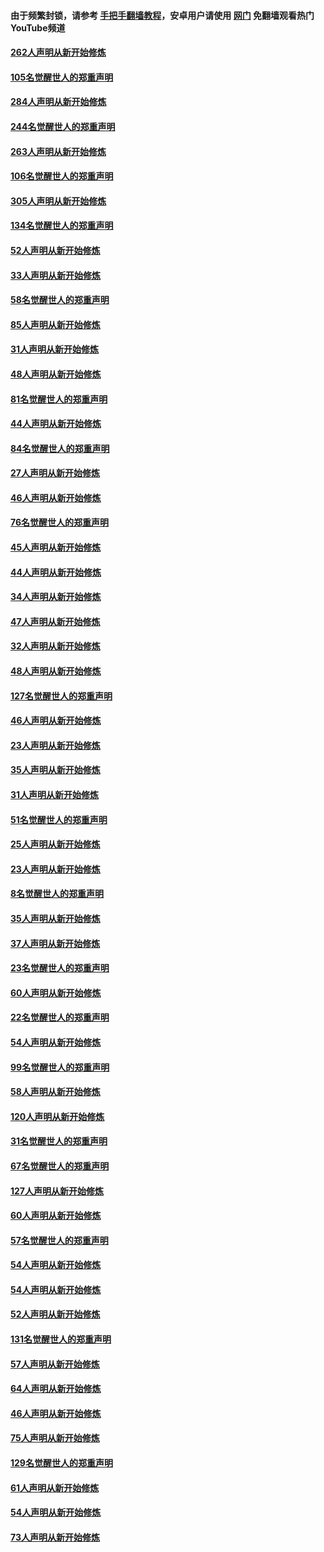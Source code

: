 #### 由于频繁封锁，请参考 [手把手翻墙教程](https://github.com/gfw-breaker/guides/wiki/)，安卓用户请使用 [网门](https://github.com/gfw-breaker/nogfw/blob/master/dl.md?t=04090500) 免翻墙观看热门YouTube频道 

#### [262人声明从新开始修炼](../pages/91/423004.md?t=04090500) 

#### [105名觉醒世人的郑重声明](../pages/91/423003.md?t=04090500) 

#### [284人声明从新开始修炼](../pages/91/422707.md?t=04090500) 

#### [244名觉醒世人的郑重声明](../pages/91/422706.md?t=04090500) 

#### [263人声明从新开始修炼](../pages/91/422553.md?t=04090500) 

#### [106名觉醒世人的郑重声明](../pages/91/422552.md?t=04090500) 

#### [305人声明从新开始修炼](../pages/91/422153.md?t=04090500) 

#### [134名觉醒世人的郑重声明](../pages/91/422152.md?t=04090500) 

#### [52人声明从新开始修炼](../pages/91/421846.md?t=04090500) 

#### [33人声明从新开始修炼](../pages/91/421804.md?t=04090500) 

#### [58名觉醒世人的郑重声明](../pages/91/421845.md?t=04090500) 

#### [85人声明从新开始修炼](../pages/91/421769.md?t=04090500) 

#### [31人声明从新开始修炼](../pages/91/421763.md?t=04090500) 

#### [48人声明从新开始修炼](../pages/91/421605.md?t=04090500) 

#### [81名觉醒世人的郑重声明](../pages/91/421656.md?t=04090500) 

#### [44人声明从新开始修炼](../pages/91/421544.md?t=04090500) 

#### [84名觉醒世人的郑重声明](../pages/91/421543.md?t=04090500) 

#### [27人声明从新开始修炼](../pages/91/421465.md?t=04090500) 

#### [46人声明从新开始修炼](../pages/91/421454.md?t=04090500) 

#### [76名觉醒世人的郑重声明](../pages/91/421453.md?t=04090500) 

#### [45人声明从新开始修炼](../pages/91/421452.md?t=04090500) 

#### [44人声明从新开始修炼](../pages/91/421422.md?t=04090500) 

#### [34人声明从新开始修炼](../pages/91/421322.md?t=04090500) 

#### [47人声明从新开始修炼](../pages/91/421264.md?t=04090500) 

#### [32人声明从新开始修炼](../pages/91/421225.md?t=04090500) 

#### [48人声明从新开始修炼](../pages/91/421202.md?t=04090500) 

#### [127名觉醒世人的郑重声明](../pages/91/421224.md?t=04090500) 

#### [46人声明从新开始修炼](../pages/91/421203.md?t=04090500) 

#### [23人声明从新开始修炼](../pages/91/421138.md?t=04090500) 

#### [35人声明从新开始修炼](../pages/91/421122.md?t=04090500) 

#### [31人声明从新开始修炼](../pages/91/421081.md?t=04090500) 

#### [51名觉醒世人的郑重声明](../pages/91/421080.md?t=04090500) 

#### [25人声明从新开始修炼](../pages/91/421020.md?t=04090500) 

#### [23人声明从新开始修炼](../pages/91/420884.md?t=04090500) 

#### [8名觉醒世人的郑重声明](../pages/91/420883.md?t=04090500) 

#### [35人声明从新开始修炼](../pages/91/420809.md?t=04090500) 

#### [37人声明从新开始修炼](../pages/91/420766.md?t=04090500) 

#### [23名觉醒世人的郑重声明](../pages/91/420765.md?t=04090500) 

#### [60人声明从新开始修炼](../pages/91/420727.md?t=04090500) 

#### [22名觉醒世人的郑重声明](../pages/91/420726.md?t=04090500) 

#### [54人声明从新开始修炼](../pages/91/420529.md?t=04090500) 

#### [99名觉醒世人的郑重声明](../pages/91/420528.md?t=04090500) 

#### [58人声明从新开始修炼](../pages/91/420198.md?t=04090500) 

#### [120人声明从新开始修炼](../pages/91/420141.md?t=04090500) 

#### [31名觉醒世人的郑重声明](../pages/91/420197.md?t=04090500) 

#### [67名觉醒世人的郑重声明](../pages/91/420140.md?t=04090500) 

#### [127人声明从新开始修炼](../pages/91/420082.md?t=04090500) 

#### [60人声明从新开始修炼](../pages/91/420081.md?t=04090500) 

#### [57名觉醒世人的郑重声明](../pages/91/420080.md?t=04090500) 

#### [54人声明从新开始修炼](../pages/91/419533.md?t=04090500) 

#### [54人声明从新开始修炼](../pages/91/419532.md?t=04090500) 

#### [52人声明从新开始修炼](../pages/91/419531.md?t=04090500) 

#### [131名觉醒世人的郑重声明](../pages/91/419530.md?t=04090500) 

#### [57人声明从新开始修炼](../pages/91/419430.md?t=04090500) 

#### [64人声明从新开始修炼](../pages/91/419429.md?t=04090500) 

#### [46人声明从新开始修炼](../pages/91/419428.md?t=04090500) 

#### [75人声明从新开始修炼](../pages/91/419427.md?t=04090500) 

#### [129名觉醒世人的郑重声明](../pages/91/419426.md?t=04090500) 

#### [61人声明从新开始修炼](../pages/91/419198.md?t=04090500) 

#### [54人声明从新开始修炼](../pages/91/419197.md?t=04090500) 

#### [73人声明从新开始修炼](../pages/91/419196.md?t=04090500) 

